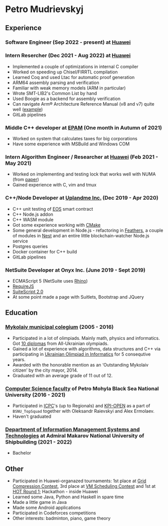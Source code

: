 # Petro Mudrievskyj

## Experience

### Software Engineer (Sep 2022 - present) at [Huawei](https://huawei.com/)
### Intern Resercher (Dec 2021 - Aug 2022) at [Huawei](https://huawei.com/)
- Implemented a couple of optimizations in internal C compiler
- Worked on speeding up Chisel/FIRRTL compilation
- Learned Coq and used Ltac for automatic proof generation
- ARM64 assembly parsing and verification
- Familiar with weak memory models (ARM in particular)
- Wrote SMT-LIB2's Common List by hand
- Used Boogie as a backend for assembly verification
- Can navigate Arm® Architecture Reference Manual (v8 and v7) quite well ([example](http://lists.infradead.org/pipermail/linux-arm-kernel/2023-April/824874.html))
- GitLab pipelines

### Middle C++ developer at [EPAM](https://epam.com/) (One month in Autumn of 2021)
- Worked on system that calculates taxes for big corporations
- Have some experience with MSBuild and Windows COM

### Intern Algorithm Engineer / Researcher at [Huawei](https://huawei.com/) (Feb 2021 - May 2021)
- Worked on implementing and testing lock that works well with NUMA (from [paper](https://gts3.org/assets/papers/2019/kashyap:shfllock.pdf))
- Gained experience with C, vim and tmux

### C++/Node Developer at [Uplandme Inc.](https://upland.me/) (Dec 2019 - Apr 2020)
- C++ unit testing of [EOS](https://eos.io/) smart contract
- C++ Node.js addon
- C++ WASM module
- Got some experience working with [CMake](https://cmake.org/)
- Some general development in Node.js - refactoring in [Feathers](https://feathersjs.com/), a couple of modules in [Nest](https://nestjs.com/) and an entire little blockchain-watcher Node.js service
- Postgres queries
- Docker container for C++ build
- GitLab pipelines

### NetSuite Developer at Onyx Inc. (June 2019 - Sept 2019)
- ECMAScript 5 (NetSuite uses [Rhino](https://developer.mozilla.org/en-US/docs/Mozilla/Projects/Rhino))
- [RequireJS](https://requirejs.org/)
- [SuiteScript 2.0](https://docs.oracle.com/cloud/latest/netsuitecs_gs/NSSCR/NSSCR.pdf)
- At some point made a page with Suitlets, Bootstrap and JQuery

## Education

### [Mykolaiv municipal colegium](http://colegium.mk.ua/) (2005 - 2016)
+ Participated in a lot of olimpiads. Mainly math, physics and informatics. Got [10 diplomas](https://data.oi.in.ua/people/769716) from All-Ukrainian olympiads.
+ Gained a lot of experience with algorithms, data structures and C++ via participating in [Ukrainian Olimpiad in Informatics](https://oi.in.ua/) for 5 consequtive years.
+ Awarded with the honorable mention as an ‘Outstanding Mykolaiv citizen’ by the city mayor, 2014.
+ Graduated with an average grade of 11 out of 12.

### [Computer Science faculty](https://chmnu.edu.ua/category/fakulteti/fakultet-komp-yuternih-nauk/) of Petro Mohyla Black Sea National University (2016 - 2021)
+ Participated in [ICPC](https://icpc.global/)'s (up to Regionals) and [KPI-OPEN](https://open.kpi.ua/) as a part of `BSNU_TopSquad` together with Oleksandr Raievskyi and Alex Ermolaev.
+ Haven't graduated

### [Department of Information Management Systems and Technologies](http://iust.nuos.edu.ua/) at Admiral Makarov National University of Shipbuilding (2021 - 2022)
+ Bachelor

## Other
+ Participated in Huawei-organazed tournaments: 1st place at [Grid Compression Contest](https://algotester.com/gcc), 3rd place at [VM Scheduling Contest](https://algotester.com/vmsc) and 1st at [HOT Round 1](https://algotester.com/hot); Hackathon - inside Huawei
+ Learned some Java, Python and Haskell in spare time
+ Made a little game in Java
+ Made some Android applications
+ Participated in Codeforces competitions
+ Other interests: badminton, piano, game theory
